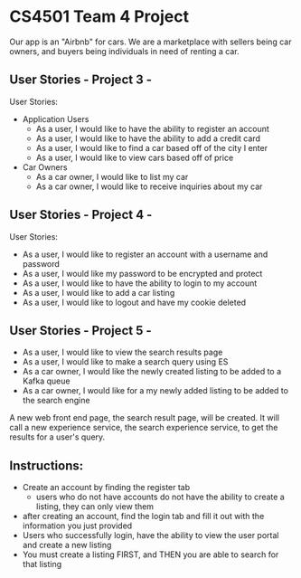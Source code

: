# CS4501 Team 4 Project

Our app is an "Airbnb" for cars. We are a marketplace with sellers being car owners, and buyers being individuals in need of renting a car. 

## User Stories - Project 3 - 
User Stories:
- Application Users
  - As a user, I would like to have the ability to register an account
  - As a user, I would like to have the ability to add a credit card
  - As a user, I would like to find a car based off of the city I enter
  - As a user, I would like to view cars based off of price
- Car Owners
  - As a car owner, I would like to list my car
  - As a car owner, I would like to receive inquiries about my car

## User Stories - Project 4 - 
User Stories:
- As a user, I would like to register an account with a username and password
- As a user, I would like my password to be encrypted and protect
- As a user, I would like to have the ability to login to my account
- As a user, I would like to add a car listing
- As a user, I would like to logout and have my cookie deleted

## User Stories - Project 5 - 
- As a user, I would like to view the search results page
- As a user, I would like to make a search query using ES
- As a car owner, I would like the newly created listing to be added to a Kafka queue
- As a car owner, I would like for a my newly added listing to be added to the search engine

A new web front end page, the search result page, will be created. It will call a new experience service, the search experience service, to get the results for a user's query.


## Instructions:
- Create an account by finding the register tab
	- users who do not have accounts do not have the ability to create a listing, they can only view them
- after creating an account, find the login tab and fill it out with the information you just provided
- Users who successfully login, have the ability to view the user portal and create a new listing
- You must create a listing FIRST, and THEN you are able to search for that listing
